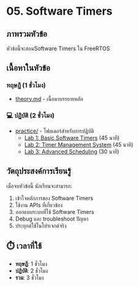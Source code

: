 # 05. Software Timers

## ภาพรวมหัวข้อ

หัวข้อนี้จะสอนSoftware Timers ใน FreeRTOS

## เนื้อหาในหัวข้อ

###  ทฤษฎี (1 ชั่วโมง)
- [theory.md](theory.md) - เนื้อหาบรรยายหลัก

### 💻 ปฏิบัติ (2 ชั่วโมง)
- [practice/](practice/) - โฟลเดอร์สำหรับการปฏิบัติ
  - [Lab 1: Basic Software Timers](practice/lab1-basic-timers/) (45 นาที)
  - [Lab 2: Timer Management System](practice/lab2-timer-management/) (45 นาที)
  - [Lab 3: Advanced Scheduling](practice/lab3-advanced-scheduling/) (30 นาที)

## วัตถุประสงค์การเรียนรู้

เมื่อจบหัวข้อนี้ นักเรียนจะสามารถ:
1. เข้าใจหลักการของ Software Timers
2. ใช้งาน APIs ที่เกี่ยวข้อง
3. ออกแบบระบบที่ใช้ Software Timers
4. Debug และ troubleshoot ปัญหา
5. ประยุกต์ใช้ในโปรเจกต์จริง

## ⏱️ เวลาที่ใช้
- **ทฤษฎี**: 1 ชั่วโมง
- **ปฏิบัติ**: 2 ชั่วโมง
- **รวม**: 3 ชั่วโมง
